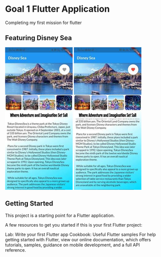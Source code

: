 # Goal 1 Flutter Application

Completing my first mission for flutter

## Featuring Disney Sea

![AppImage](https://github.com/RayTjan/SchoolTasks/blob/master/readmeImages/flutterDisneySea.jpg ) ![AppImage](https://github.com/RayTjan/SchoolTasks/blob/master/readmeImages/flutterDisneySea2.jpg )

## Getting Started
This project is a starting point for a Flutter application.

A few resources to get you started if this is your first Flutter project:

Lab: Write your first Flutter app
Cookbook: Useful Flutter samples
For help getting started with Flutter, view our online documentation, which offers tutorials, samples, guidance on mobile development, and a full API reference.
